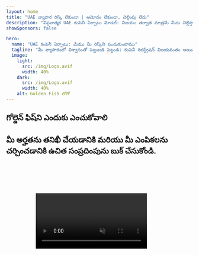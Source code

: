```yaml
---
layout: home
title: "UAE వ్యాపార రిస్క్ లేకుండా | ఆమోదం లేకుండా, చెల్లింపు లేదు"
description: "విప్లవాత్మక UAE కంపెనీ ఏర్పాటు మోడల్: విజయం తర్వాత మాత్రమే మీరు చెల్లిస్తారు. 90%+ విజయ రేటుతో ప్రతి దశలో నిపుణ మార్గదర్శకత్వం."
showSponsors: false

hero:
  name: "UAE కంపెనీ ఏర్పాటు: మేము మీ రిస్క్‌ని పంచుకుంటాము"
  tagline: "మీ వ్యాపారంలో విశ్వాసంతో పెట్టుబడి పెట్టండి: కంపెనీ రిజిస్ట్రేషన్ విజయవంతం అయిన తర్వాతే మేము చెల్లింపు పొందుతాము. <span class='hl'>మీ విజయమే మా ఏకైక లక్ష్యం</span>."
  image:
    light:
      src: /img/Logo.avif
      width: 40%
    dark:
      src: /img/Logo.avif
      width: 40%
    alt: Golden Fish లోగో
---
```


<FeatureBlock :card="{
  title: 'మీ ప్రయోజనాలు — మా బాధ్యత',
  details: 'అనుకూలమైన వ్యాపార వాతావరణాన్ని కోరుకునే అంతర్జాతీయ వ్యవసాయదారులు మరియు పెట్టుబడిదారులకు UAE అనేక ప్రయోజనాలను అందిస్తుంది. \n\n* తక్కువ పన్ను రేట్లు: కేవలం 9% కార్పొరేట్ పన్ను మరియు 5% VAT, వ్యక్తిగత ఆదాయపు పన్ను లేదు\n* 100% విదేశీ యాజమాన్యం: స్థానిక భాగస్వాములు లేకుండా మీ కంపెనీపై పూర్తి నియంత్రణ\n* కరెన్సీ నియంత్రణలు లేవు: నిర్బంధం లేని లాభాల స్వదేశానికి తరలింపు మరియు కరెన్సీ మార్పిడి\n\n[పూర్తి జాబితాను చూపించు](/uae-business/company-registration/benefits-problems#benefits-of-doing-business-in-the-uae)',
  link: '/uae-business/company-registration/benefits-problems#benefits-of-doing-business-in-the-uae',
  src: {
    light: '/img/iStock-2051326997.avif',
    dark: '/img/iStock-1448478309.jpg',
    width: '100%'
  },
  inversion: false
}" />

<FeatureBlock :card="{
  title: 'మనం కలిసి ఎదుర్కొనే సవాళ్లు',
  details: 'UAE అనేక ప్రయోజనాలను అందించినప్పటికీ, కార్యకలాపాలను స్థాపించేటప్పుడు సంభావ్య సవాళ్ల గురించి వ్యాపారాలు తెలుసుకోవాలి. \n\n* సంక్లిష్ట నియంత్రణ వాతావరణం: ఎమిరేట్లు మరియు Free Zone లలో వేర్వేరు నిబంధనలు\n* ఆర్థిక పదార్థ అవసరాలు: కొన్ని కార్యకలాపాలకు స్థానిక సిబ్బంది మరియు భౌతిక కార్యాలయ స్థలం అవసరం\n* అధిక ప్రారంభ ఖర్చులు: రిజిస్ట్రేషన్ ఫీజులు, పత్రాలు మరియు తప్పనిసరి కార్యాలయ అద్దెలు\n\n[పూర్తి జాబితాను చూపించు](/uae-business/company-registration/benefits-problems#disadvantages-of-doing-business-in-the-uae)',
  link: '/uae-business/company-registration/benefits-problems#disadvantages-of-doing-business-in-the-uae',
  src: {
      light: '/img/iStock-1299393716.avif',
      dark: '/img/iStock-2149731304.avif',
    width: '100%'
  },
  inversion: true
}" />

<FeatureBlock :card="{
  title: 'పూర్తి మద్దతు: అడుగడుగునా మీతో',
  details: '**Free Zone, Offshore, Mainland, Branch** లలో కంపెనీలను ఏర్పాటు చేయడానికి పూర్తి మార్గదర్శి. \n\n* Free Zones మరియు Mainland లో 100% విదేశీ యాజమాన్యం అందుబాటులో ఉంది\n* తక్కువ పన్ను రేట్లు - కేవలం 9% కార్పొరేట్ పన్ను\n* కరెన్సీ నియంత్రణలు లేవు - సులభమైన మూలధన స్వదేశానికి తరలింపు\n\n[మరింత తెలుసుకోండి](/uae-business/company-registration/overview)',
  link: '/uae-business/company-registration/overview',
  src: {
    light: '/video/iStock-1204982076.mp4',
    dark: '/video/iStock-1269162753.mp4',
    width: '100%'
  },
  inversion: false
}" />

<FeatureCards :features="[
  {
    title: 'బ్యాంక్ ఖాతా తెరవడం',
    details: 'UAE విశ్వసనీయ బ్యాంకులతో వ్యాపార లేదా వ్యక్తిగత **బ్యాంక్ ఖాతాలను** సులభంగా తెరవండి.',
    items: [
      'ప్రభుత్వ ఆమోదాల కోసం ఎండ్-టు-ఎండ్ PRO సేవలు',
      'పూర్తి బ్యాంకింగ్ ప్యాకేజీ సెటప్',
      '96% విజయ రేటు'
    ],
    linkText: 'మరింత తెలుసుకోండి',
    link: '/uae-business/offer/banking/',
    icon: {
      light: '/img/iStock-2153786564.avif',
      dark: '/img/iStock-2166793628.avif',
      alt: 'బ్యాంకింగ్ సేవలు'
    }
  },
  {
    title: 'Golden Visa & నివాస అనుమతి',
    details: 'సజావుగా దరఖాస్తు ప్రక్రియతో దీర్ఘకాలిక నివాసానికి UAE **Golden Visa** పొందండి.',
    items: [
      '**ప్రతి 6 నెలలకు UAE ప్రవేశించవలసిన అవసరం లేదు**',
      'అర్హత పరిస్థితులను కొనసాగించడంతో పునరుద్ధరణ ఎంపికతో 10 సంవత్సరాల చెల్లుబాటు',
      '92% విజయ రేటు'
    ],
    linkText: 'మరింత తెలుసుకోండి',
    link: '/uae-business/offer/golden-visa/',
    icon: {
      light: '/img/iStock-1312241253.avif',
      dark: '/img/ILONMASKID.webp',
      alt: 'వీసా సేవలు'
    }
  },
  {
    title: 'మా కార్పొరేట్ సేవలలో మరిన్ని అన్వేషించండి',
    details: '',
    items: [],
    linkText: 'మరింత తెలుసుకోండి',
    link: '/uae-business/company-registration/insights/incorporation-steps',
    icon: {
      light: '/img/iStock-473502112.avif',
      dark: '/img/iStock-1160827423.avif',
      alt: 'అదనపు సేవలు'
    }
  }
]" />

## గోల్డెన్ ఫిష్‌ని ఎందుకు ఎంచుకోవాలి

<BenefitsList :features="[
  {
    icon: '🏢',
    title: 'స్థానిక UAE నిపుణత',
    text: 'దుబాయ్‌లోని అంకితభావంతో కూడిన నిపుణులు ప్రక్రియ యొక్క ప్రతి దశలో నిపుణ మార్గదర్శకత్వాన్ని అందిస్తారు.'
  },
  {
    icon: '📊',
    title: 'నిరూపించబడిన విజయ శాతం',
    text: 'మా ప్రీమియం ప్రాసెసింగ్ ద్వారా వందలాది వీసాలు, బ్యాంక్ ఖాతాలు మరియు కంపెనీ రిజిస్ట్రేషన్‌లతో 90% కంటే ఎక్కువ ఆమోదం రేటు.'
  },
  {
    icon: '💸',
    title: '**విజయం ఆధారిత ఫీజులు**',
    text: '[ఆమోదం తర్వాత మాత్రమే చెల్లించండి](/uae-business/benefits/success-based-fees). దాచిన ఖర్చులు లేకుండా పూర్తి పారదర్శకత.'
  },
]" />

## మీ అర్హతను తనిఖీ చేయడానికి మరియు మీ ఎంపికలను చర్చించడానికి ఉచిత సంప్రదింపును బుక్ చేసుకోండి.

<video  autoplay muted playsinline style="padding: 80px" >
  <source src="/img/iStock-2185906461.mp4" type="video/mp4">
</video>

<ContactFormModal 
  formName="Golden Visa [offer]" 
  buttonText="ఉచిత సంప్రదింపును పొందండి" 
  categoryLabel="అవసరమైన మద్దతు స్థాయి: *" 
  categoryPlaceholderText="మీ మద్దతు స్థాయిని ఎంచుకోండి"
  messageLabel="మీ సంప్రదింపు కోసం మాకు సహాయపడండి (సిఫార్సు చేయబడింది)"
  messagePlaceholderText="మీ ప్రాధాన్యతలు, కుటుంబ సభ్యులు, కాలక్రమం, లేదా ఏవైనా నిర్దిష్ట ప్రశ్నల గురించి మాకు తెలియజేయండి"
  :services="[
  'ప్రాథమిక — అవసరమైన పత్రాలు మరియు సంప్రదింపులు మాత్రమే',
  'ప్రామాణిక — పూర్తి పత్రీకరణ మరియు ప్రధాన దశల ద్వారా మార్గదర్శకత్వం',
  'సమగ్ర — మీ నుండి కనిష్ట పాల్గొనడంతో పూర్తి-సేవా ప్రక్రియ నిర్వహణ',
  'కస్టమ్ — నిర్దిష్ట వివరాలు మరియు ప్రత్యేక అవసరాలను చర్చించవలసి ఉంది',
  ]"/>

<!-- <ImageGrid :images="[
  { src: '/img/ILONMASKID.webp', href: './immigration.md', alt: 'UAE ఇమ్మిగ్రేషన్' },
  { src: '/img/ILONMASKID.webp', href: './immigration.md', alt: 'UAE ఇమ్మిగ్రేషన్' },
]"/> -->